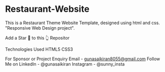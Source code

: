 # Restaurant-Website
This is a Restaurant Theme Website Template, designed using html and css.
 "Responsive Web Design project".

Add a Star 🌟 to this 👆 Repositor

Technologies Used
HTML5
CSS3



For Sponsor or Project Enquiry
Email - gunasaikiran8055@gmail.com
Follow Me on
LinkedIn - @gunasaikiran
Instagram - @sunny_insta
